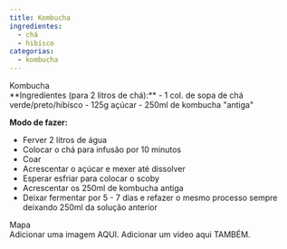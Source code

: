 ```yaml
---
title: Kombucha
ingredientes:
  - chá
  - hibísco
categorias:
  - kombucha
---
```

<div class="content-receita" markdown="1" data-slug="{{ page.slug }}">
<div class="content-title">Kombucha</div>
**Ingredientes (para 2 litros de chá):**
- 1 col. de sopa de chá verde/preto/hibísco
- 125g açúcar
- 250ml de kombucha "antiga"

**Modo de fazer:**  
- Ferver 2 litros de água
- Colocar o chá para infusão por 10 minutos
- Coar
- Acrescentar o açúcar e mexer até dissolver
- Esperar esfriar para colocar o scoby
- Acrescentar os 250ml de kombucha antiga
- Deixar fermentar por 5 - 7 dias e refazer o mesmo processo sempre deixando 250ml da solução anterior
</div>

<div class="content-mapa" markdown="1" data-slug="{{ page.slug }}">
<div class="content-title">Mapa</div>
Adicionar uma imagem AQUI.  
Adicionar um video aqui TAMBÉM.
</div>
